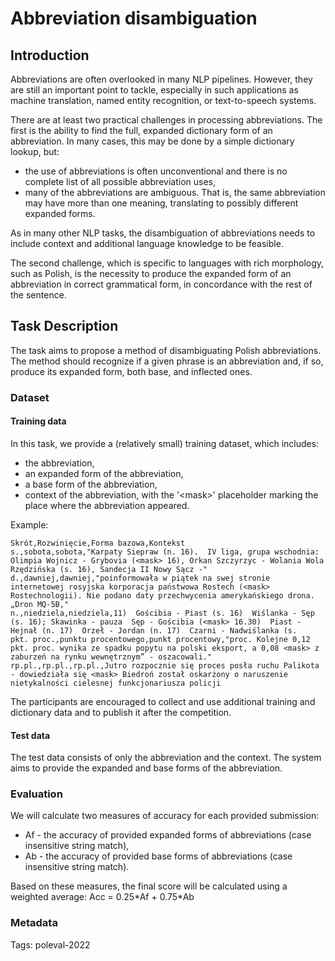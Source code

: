 # Abbreviation disambiguation

## Introduction
Abbreviations are often overlooked in many NLP pipelines. However, they are still an important point to tackle, especially in such applications as machine translation, named entity recognition, or text-to-speech systems.

There are at least two practical challenges in processing abbreviations. The first is the ability to find the full, expanded dictionary form of an abbreviation. In many cases, this may be done by a simple dictionary lookup, but:
- the use of abbreviations is often unconventional and there is no complete list of all possible abbreviation uses,
- many of the abbreviations are ambiguous. That is, the same abbreviation may have more than one meaning, translating to possibly different expanded forms.

As in many other NLP tasks, the disambiguation of abbreviations needs to include context and additional language knowledge to be feasible.

The second challenge, which is specific to languages with rich morphology, such as Polish, is the necessity to produce the expanded form of an abbreviation in correct grammatical form, in concordance with the rest of the sentence.

## Task Description
The task aims to propose a method of disambiguating Polish abbreviations. The method should recognize if a given phrase is an abbreviation and, if so, produce its expanded form, both base, and inflected ones.

### Dataset
#### Training data
In this task, we provide a (relatively small) training dataset, which includes:
 - the abbreviation,
 - an expanded form of the abbreviation,
 - a base form of the abbreviation,
 - context of the abbreviation, with the '\<mask\>' placeholder marking the place where the abbreviation appeared.

Example:
```csv
Skrót,Rozwinięcie,Forma bazowa,Kontekst
s.,sobota,sobota,"Karpaty Siepraw (n. 16).  IV liga, grupa wschodnia: Olimpia Wojnicz - Grybovia (<mask> 16), Orkan Szczyrzyc - Wolania Wola Rzędzińska (s. 16), Sandecja II Nowy Sącz -"
d.,dawniej,dawniej,"poinformowała w piątek na swej stronie internetowej rosyjska korporacja państwowa Rostech (<mask> Rostechnologii). Nie podano daty przechwycenia amerykańskiego drona.  „Dron MQ-5B,"
n.,niedziela,niedziela,11)  Gościbia - Piast (s. 16)  Wiślanka - Sęp (s. 16); Skawinka - pauza  Sęp - Gościbia (<mask> 16.30)  Piast - Hejnał (n. 17)  Orzeł - Jordan (n. 17)  Czarni - Nadwiślanka (s.
pkt. proc.,punktu procentowego,punkt procentowy,"proc. Kolejne 0,12 pkt. proc. wynika ze spadku popytu na polski eksport, a 0,08 <mask> z zaburzeń na rynku wewnętrznym” - oszacowali."
rp.pl.,rp.pl.,rp.pl.,Jutro rozpocznie się proces posła ruchu Palikota - dowiedziała się <mask> Biedroń został oskarżony o naruszenie nietykalności cielesnej funkcjonariusza policji
```

The participants are encouraged to collect and use additional training and dictionary data and to publish it after the competition.

#### Test data
The test data consists of only the abbreviation and the context. The system aims to provide the expanded and base forms of the abbreviation.

### Evaluation
We will calculate two measures of accuracy for each provided submission:
 - Af - the accuracy of provided expanded forms of abbreviations (case insensitive string match),
 - Ab - the accuracy of provided base forms of abbreviations (case insensitive string match).

Based on these measures, the final score will be calculated using a weighted average:
Acc = 0.25\*Af + 0.75\*Ab

### Metadata
Tags: poleval-2022
